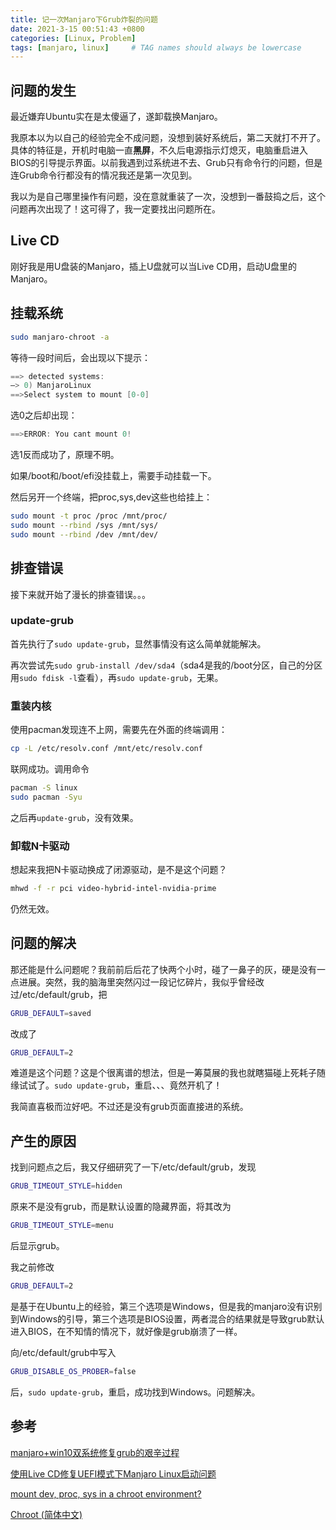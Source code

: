 ```yaml
---
title: 记一次Manjaro下Grub炸裂的问题
date: 2021-3-15 00:51:43 +0800
categories: [Linux, Problem]
tags: [manjaro, linux]     # TAG names should always be lowercase
---
```


## 问题的发生

最近嫌弃Ubuntu实在是太傻逼了，遂卸载换Manjaro。

我原本以为以自己的经验完全不成问题，没想到装好系统后，第二天就打不开了。具体的特征是，开机时电脑一直**黑屏**，不久后电源指示灯熄灭，电脑重启进入BIOS的引导提示界面。以前我遇到过系统进不去、Grub只有命令行的问题，但是连Grub命令行都没有的情况我还是第一次见到。

我以为是自己哪里操作有问题，没在意就重装了一次，没想到一番鼓捣之后，这个问题再次出现了！这可得了，我一定要找出问题所在。

## Live CD

刚好我是用U盘装的Manjaro，插上U盘就可以当Live CD用，启动U盘里的Manjaro。

## 挂载系统

```sh
sudo manjaro-chroot -a
```

等待一段时间后，会出现以下提示：

```c
==> detected systems:
–> 0) ManjaroLinux
==>Select system to mount [0-0]
```

选0之后却出现：

```c
==>ERROR: You cant mount 0!
```

选1反而成功了，原理不明。

如果/boot和/boot/efi没挂载上，需要手动挂载一下。

然后另开一个终端，把proc,sys,dev这些也给挂上：

```sh
sudo mount -t proc /proc /mnt/proc/
sudo mount --rbind /sys /mnt/sys/
sudo mount --rbind /dev /mnt/dev/
```

## 排查错误

接下来就开始了漫长的排查错误。。。

### update-grub

首先执行了`sudo update-grub`，显然事情没有这么简单就能解决。

再次尝试先`sudo grub-install /dev/sda4`（sda4是我的/boot分区，自己的分区用`sudo fdisk -l`查看），再`sudo update-grub`，无果。

### 重装内核

使用pacman发现连不上网，需要先在外面的终端调用：

```sh
cp -L /etc/resolv.conf /mnt/etc/resolv.conf
```

联网成功。调用命令

```sh
pacman -S linux
sudo pacman -Syu
```

之后再`update-grub`，没有效果。

### 卸载N卡驱动

想起来我把N卡驱动换成了闭源驱动，是不是这个问题？

```sh
mhwd -f -r pci video-hybrid-intel-nvidia-prime
```

仍然无效。

## 问题的解决

那还能是什么问题呢？我前前后后花了快两个小时，碰了一鼻子的灰，硬是没有一点进展。突然，我的脑海里突然闪过一段记忆碎片，我似乎曾经改过/etc/default/grub，把

```sh
GRUB_DEFAULT=saved
```

改成了

```sh
GRUB_DEFAULT=2
```

难道是这个问题？这是个很离谱的想法，但是一筹莫展的我也就瞎猫碰上死耗子随缘试试了。`sudo update-grub`，重启、、、竟然开机了！

我简直喜极而泣好吧。不过还是没有grub页面直接进的系统。

## 产生的原因

找到问题点之后，我又仔细研究了一下/etc/default/grub，发现

```sh
GRUB_TIMEOUT_STYLE=hidden
```

原来不是没有grub，而是默认设置的隐藏界面，将其改为

```sh
GRUB_TIMEOUT_STYLE=menu
```

后显示grub。

我之前修改

```sh
GRUB_DEFAULT=2
```

是基于在Ubuntu上的经验，第三个选项是Windows，但是我的manjaro没有识别到Windows的引导，第三个选项是BIOS设置，两者混合的结果就是导致grub默认进入BIOS，在不知情的情况下，就好像是grub崩溃了一样。

向/etc/default/grub中写入

```sh
GRUB_DISABLE_OS_PROBER=false
```

后，`sudo update-grub`，重启，成功找到Windows。问题解决。

## 参考

[manjaro+win10双系统修复grub的艰辛过程](https://zhuanlan.zhihu.com/p/155981949)

[使用Live CD修复UEFI模式下Manjaro Linux启动问题](https://ld246.com/article/1577419136203)

[mount dev, proc, sys in a chroot environment?](https://superuser.com/questions/165116/mount-dev-proc-sys-in-a-chroot-environment)

[Chroot (简体中文)](https://wiki.archlinux.org/index.php/Chroot_(%E7%AE%80%E4%BD%93%E4%B8%AD%E6%96%87))
